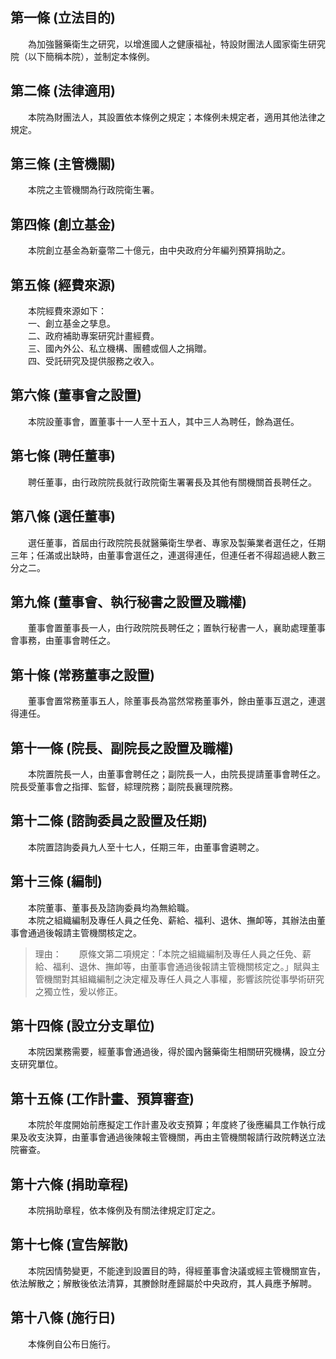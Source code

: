 第一條 (立法目的)
-----------------
　　為加強醫藥衛生之研究，以增進國人之健康福祉，特設財團法人國家衛生研究院（以下簡稱本院），並制定本條例。  


第二條 (法律適用)
-----------------
　　本院為財團法人，其設置依本條例之規定；本條例未規定者，適用其他法律之規定。  


第三條 (主管機關)
-----------------
　　本院之主管機關為行政院衛生署。  


第四條 (創立基金)
-----------------
　　本院創立基金為新臺幣二十億元，由中央政府分年編列預算捐助之。  


第五條 (經費來源)
-----------------
　　本院經費來源如下：  
　　一、創立基金之孳息。  
　　二、政府補助專案研究計畫經費。  
　　三、國內外公、私立機構、團體或個人之捐贈。  
　　四、受託研究及提供服務之收入。  


第六條 (董事會之設置)
---------------------
　　本院設董事會，置董事十一人至十五人，其中三人為聘任，餘為選任。  


第七條 (聘任董事)
-----------------
　　聘任董事，由行政院院長就行政院衛生署署長及其他有關機關首長聘任之。  


第八條 (選任董事)
-----------------
　　選任董事，首屆由行政院院長就醫藥衛生學者、專家及製藥業者選任之，任期三年；任滿或出缺時，由董事會選任之，連選得連任，但連任者不得超過總人數三分之二。  


第九條 (董事會、執行秘書之設置及職權)
-------------------------------------
　　董事會置董事長一人，由行政院院長聘任之；置執行秘書一人，襄助處理董事會事務，由董事會聘任之。  


第十條 (常務董事之設置)
-----------------------
　　董事會置常務董事五人，除董事長為當然常務董事外，餘由董事互選之，連選得連任。  


第十一條 (院長、副院長之設置及職權)
-----------------------------------
　　本院置院長一人，由董事會聘任之；副院長一人，由院長提請董事會聘任之。院長受董事會之指揮、監督，綜理院務；副院長襄理院務。  


第十二條 (諮詢委員之設置及任期)
-------------------------------
　　本院置諮詢委員九人至十七人，任期三年，由董事會遴聘之。  


第十三條 (編制)
---------------
　　本院董事、董事長及諮詢委員均為無給職。  
　　本院之組織編制及專任人員之任免、薪給、福利、退休、撫卹等，其辦法由董事會通過後報請主管機關核定之。  
> 理由：　　原條文第二項規定：「本院之組織編制及專任人員之任免、薪給、福利、退休、撫卹等，由董事會通過後報請主管機關核定之。」賦與主管機關對其組織編制之決定權及專任人員之人事權，影響該院從事學術研究之獨立性，爰以修正。



第十四條 (設立分支單位)
-----------------------
　　本院因業務需要，經董事會通過後，得於國內醫藥衛生相關研究機構，設立分支研究單位。  


第十五條 (工作計畫、預算審查)
-----------------------------
　　本院於年度開始前應擬定工作計畫及收支預算；年度終了後應編具工作執行成果及收支決算，由董事會通過後陳報主管機關，再由主管機關報請行政院轉送立法院審查。  


第十六條 (捐助章程)
-------------------
　　本院捐助章程，依本條例及有關法律規定訂定之。  


第十七條 (宣告解散)
-------------------
　　本院因情勢變更，不能達到設置目的時，得經董事會決議或經主管機關宣告，依法解散之；解散後依法清算，其賸餘財產歸屬於中央政府，其人員應予解聘。  


第十八條 (施行日)
-----------------
　　本條例自公布日施行。